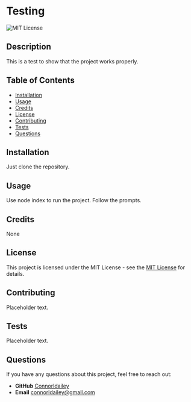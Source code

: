 # Testing

![MIT License](https://img.shields.io/badge/License-MIT-yellow.svg)

## Description 

This is a test to show that the project works properly. 

## Table of Contents 

- [Installation](#installation)
- [Usage](#usage)
- [Credits](#credits)
- [License](#license)
- [Contributing](#contributing)
- [Tests](#tests)
- [Questions](#questions) 

## Installation 

Just clone the repository. 

## Usage 

Use node index to run the project. Follow the prompts. 

## Credits 

None 

## License 

This project is licensed under the MIT License - see the [MIT License](https://opensource.org/licenses/MIT) for details. 

## Contributing 

Placeholder text. 

## Tests 

Placeholder text. 

## Questions 


If you have any questions about this project, feel free to reach out: 

- **GitHub** [Connorldailey](https://github.com/Connorldailey)
- **Email** connorldailey@gmail.com

